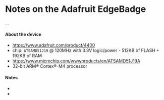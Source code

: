 
# Notes on the Adafruit EdgeBadge

...

#### About the device

* https://www.adafruit.com/product/4400
* chip: `ATSAMD51J19` @ 120MHz with 3.3V logic/power - 512KB of FLASH + 192KB of RAM
* https://www.microchip.com/wwwproducts/en/ATSAMD51J19A
* 32-bit ARM® Cortex®-M4 processor


#### Notes

* [](notes-arduino-ide-adafruit-setup.md)
* [](notes-hello-world.md)





